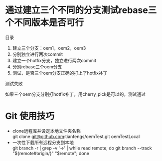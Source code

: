 # 通过建立三个不同的分支测试rebase三个不同版本是否可行

目录

1. 建立三个分支：oem1，oem2，oem3
2. 分别独立进行两次commit
3. 建立一个hotfix分支，独立进行两次commit
4. 分别rebase三个oem分支
5. 测试，是否三个oem分支正确的打上了hotfix补丁

测试失败

如果三个oem分支分别打hotfix补丁，用cherry_pick是可以的，测试通过


# Git 使用技巧
* clone远程库并设定本地文件夹名称  
	git clone git@github.com:tianfengs/oemTest.git oemTestLocal  
* 一次性下载所有远程分支到本地  
	git branch -r | grep -v '\->' | while read remote; do git branch --track "${remote#origin/}" "$remote"; done  
